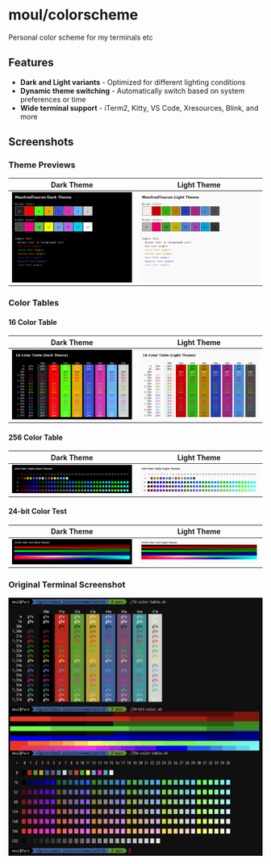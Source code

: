 # moul/colorscheme
Personal color scheme for my terminals etc

## Features

- **Dark and Light variants** - Optimized for different lighting conditions
- **Dynamic theme switching** - Automatically switch based on system preferences or time
- **Wide terminal support** - iTerm2, Kitty, VS Code, Xresources, Blink, and more

## Screenshots

### Theme Previews

| Dark Theme | Light Theme |
|------------|-------------|
| ![Dark Theme](./assets/preview-dark.png) | ![Light Theme](./assets/preview-light.png) |

### Color Tables

#### 16 Color Table
| Dark Theme | Light Theme |
|------------|-------------|
| ![16 Color Table Dark](./assets/color-table-16-dark.png) | ![16 Color Table Light](./assets/color-table-16-light.png) |

#### 256 Color Table  
| Dark Theme | Light Theme |
|------------|-------------|
| ![256 Color Table Dark](./assets/color-table-256-dark.png) | ![256 Color Table Light](./assets/color-table-256-light.png) |

#### 24-bit Color Test
| Dark Theme | Light Theme |
|------------|-------------|
| ![24-bit Color Test Dark](./assets/color-table-24bit-dark.png) | ![24-bit Color Test Light](./assets/color-table-24bit-light.png) |

### Original Terminal Screenshot

![Original Screenshot](./assets/term.jpg)

